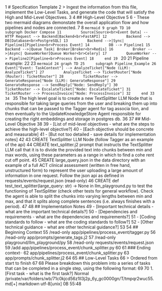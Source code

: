 1 # Specification Template
    2 > Ingest the information from this file, implement the Low-Level Tasks, and generate the code that will satisfy the High and Mid-Level Objectives.
    3
    4 ## High-Level Objective
    5
    6 - These two mermaid diagrams demonstate the overall application flow and how pipelines and nodes are connected.
    7
    8 ```mermaid
    9 graph TD
   10     subgraph Docker Compose
   11         Source[Source<br>Event Data] -- HTTP Request --> Backend[Backend<br>FastAPI]
   12         Backend --> DB[Database<br>PostgreSQL]
   13         Backend -->|Sync| Pipeline1[Pipeline<br>Process Event]
   14         DB --> Pipeline1
   15         Backend -->|Queue Task| Broker[Broker<br>Redis]
   16         Broker -->|Async| QueueWorker[Queue Worker<br>Celery]
   17         QueueWorker --> Pipeline2[Pipeline<br>Process Event]
   18     end
   19 ```
   20
   21 Pipeline example:
   22
   23 ```mermaid
   24 graph TD
   25     subgraph Pipeline_Example
   26         Event["Event: TaskContext"] --> AnalyzeTicket["Node (LLM): AnalyzeTicket"]
   27         AnalyzeTicket --> TicketRouter["Node (Router): TicketRouter"]
   28         TicketRouter --> GenerateResponse["Node (LLM): GenerateResponse"]
   29         GenerateResponse --> SendReply["Node: SendReply"]
   30         TicketRouter --> EscalateTicket["Node: EscalateTicket"]
   31         TicketRouter --> ProcessInvoice["Node: ProcessInvoice"]
   32     end
   33
   34 ```
   35 The high level goal is to create a new TextSplitter LLM Node that is responsible for taking large queries from the user and breaking them up into chunks that can be passed to the Tagger agent for tag associa      tion, and then eventually to the UpdateKnowledgeStore Agent responsible for creating the right embeddings and storage in postgres db.
   36
   37 ## Mid-Level Objective
   38
   39 - [List of mid-level objectives - what are the steps to achieve the high-level objective?]
   40 - [Each objective should be concrete and measurable]
   41 - [But not too detailed - save details for implementation notes]
   42
   43 CREATE TextSplitter LLM Node (follow Tagger as an example of the api)
   44 CREATE text_splitter.j2 prompt that instructs the TextSplitter LLM call that it is to divide the provided text into chunks between min and max words, using these parameters as a range in which to find a cohe      rent cut off point.
   45 CREATE large_query.json in the data directory with an example of a full ACT clinical assessment (written in free hand, unstructured form) to represent the user uploading a large amount of information in one       request. Follow the json api as defined in requests/events/request.json (read-only)
   46 CREATE def test_text_splitter(large_query: str) -> None in llm_playground.py to test the functioning of TextSplitter (check other tests for general workflow). Check the agent is able to split the chunks into       varying lengths between min and max, and that it splits along complete sentences (i.e. always finishes with a period).
   47
   48 ## Implementation Notes
   49 - [Important technical details - what are the important technical details?]
   50 - [Dependencies and requirements - what are the dependencies and requirements?]
   51 - [Coding standards to follow - what are the coding standards to follow?]
   52 - [Other technical guidance - what are other technical guidance?]
   53
   54 ## Beginning Context
   55 /read-only app/pipelines/process_event/tagger.py
   56 /read-only app/prompts/generate_tags.j2
   57 /read-only playground/llm_playground/py
   58 /read-only requests/events/request.json
   59 /add app/pipelines/process_event/chunk_splitter.py
   60
   61 ### Ending context··
   62 app/pipelines/process_event/chunk_splitter.py
   63 app/prompts/chunk_splitter.j2
   64
   65 ## Low-Level Tasks
   66 > Ordered from start to finish
   67
   68 Please breakdown this problem into a series of tasks that can be completed in a single step, using the following format:
   69
   70 1. [First task - what is the first task?]
 Normal  /private/var/folders/wb/71c0kjcd56z1ll3j2p_6y_gc0000gn/T/tmpqr2wuc55.md[+]                                                                                                   markdown utf-8[unix] 0B  55:48